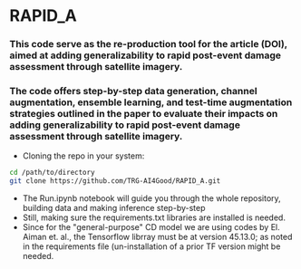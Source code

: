 # RAPID_A
### This code serve as the re-production tool for the article (DOI), aimed at adding generalizability to rapid post-event damage assessment through satellite imagery.

### The code offers step-by-step data generation, channel augmentation, ensemble learning, and test-time augmentation strategies outlined in the paper to evaluate their impacts on adding generalizability to rapid post-event damage assessment through satellite imagery.

* Cloning the repo in your system:
```bash 
cd /path/to/directory
git clone https://github.com/TRG-AI4Good/RAPID_A.git
```
* The Run.ipynb notebook will guide you through the whole repository, building data and making inference step-by-step
* Still, making sure the requirements.txt libraries are installed is needed.
* Since for the "general-purpose" CD model we are using codes by El. Aiman et. al., the Tensorflow librray must be at version 45.13.0; as noted in the requirements file (un-installation of a prior TF version might be needed.



